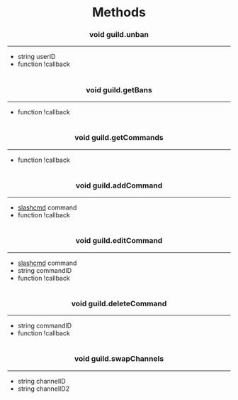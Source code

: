 <h1 align="center">Methods</h1>
<h3 align="center"> void guild.unban</h3>

---
* string userID
* function !callback

<h1></h1>
<h3 align="center"> void guild.getBans</h3>

---
* function !callback

<h1></h1>
<h3 align="center"> void guild.getCommands</h3>

---
* function !callback

<h1></h1>
<h3 align="center"> void guild.addCommand</h3>

---
* [slashcmd](slashcmd.md) command
* function !callback

<h1></h1>
<h3 align="center"> void guild.editCommand</h3>

---
* [slashcmd](slashcmd.md) command
* string commandID
* function !callback

<h1></h1>
<h3 align="center"> void guild.deleteCommand</h3>

---
* string commandID
* function !callback

<h1></h1>

<h3 align="center"> void guild.swapChannels</h3>

---
* string channelID
* string channelID2

<h1></h1>
